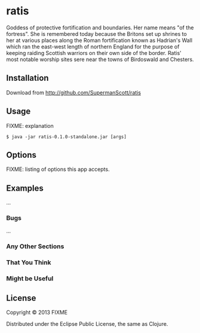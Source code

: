 # ratis

Goddess of protective fortification and boundaries. Her name means "of the
fortress". She is remembered today because the Britons set up shrines to her at
various places along the Roman fortification known as Hadrian's Wall which ran
the east-west length of northern England for the purpose of keeping raiding
Scottish warriors on their own side of the border. Ratis' most notable worship
sites sere near the towns of Birdoswald and Chesters.

## Installation

Download from http://github.com/SupermanScott/ratis

## Usage

FIXME: explanation

    $ java -jar ratis-0.1.0-standalone.jar [args]

## Options

FIXME: listing of options this app accepts.

## Examples

...

### Bugs

...

### Any Other Sections
### That You Think
### Might be Useful

## License

Copyright © 2013 FIXME

Distributed under the Eclipse Public License, the same as Clojure.
